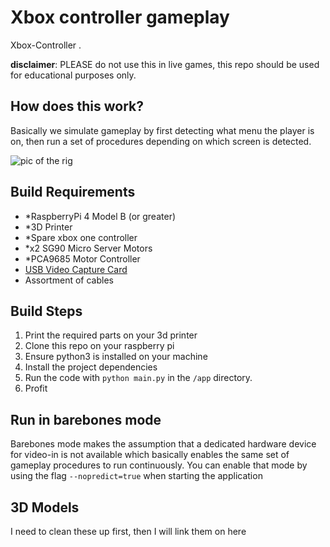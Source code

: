 # Xbox controller gameplay 
Xbox-Controller . 

__disclaimer__: PLEASE do not use this in live games, this repo should be used for educational purposes only. 

## How does this work?
Basically we simulate gameplay by first detecting what menu the player is on, then run a set of procedures depending on which screen is detected.

![pic of the rig](docs/controller.png)
## Build Requirements
- *RaspberryPi 4 Model B (or greater)
- *3D Printer
- *Spare xbox one controller
- *x2 SG90 Micro Server Motors
- *PCA9685 Motor Controller
- [USB Video Capture Card](https://www.amazon.com/gp/product/B08LPT3T12/ref=ppx_yo_dt_b_asin_title_o01_s00?ie=UTF8&psc=1)
- Assortment of cables 

## Build Steps
1. Print the required parts on your 3d printer
2. Clone this repo on your raspberry pi
3. Ensure python3 is installed on your machine
4. Install the project dependencies
5. Run the code with `python main.py` in the `/app` directory.
6. Profit

## Run in barebones mode
Barebones mode makes the assumption that a dedicated hardware device for video-in is not available which basically enables the same set of gameplay procedures to run continuously. 
You can enable that mode by using the flag `--nopredict=true` when starting the application

## 3D Models
I need to clean these up first, then I will link them on here
